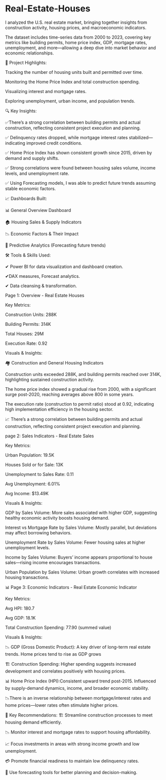 # Real-Estate-Houses
 I analyzed the U.S. real estate market, bringing together insights from construction activity, housing prices, and macroeconomic indicators.

The dataset includes time-series data from 2000 to 2023, covering key metrics like building permits, home price index, GDP, mortgage rates, unemployment, and more—allowing a deep dive into market behavior and economic relationships.


🧩 Project Highlights:

Tracking the number of housing units built and permitted over time.

Monitoring the Home Price Index and total construction spending.

Visualizing interest and mortgage rates.

Exploring unemployment, urban income, and population trends.

🔍 Key Insights:

✅There’s a strong correlation between building permits and actual construction, reflecting consistent project execution and planning.

✅ Delinquency rates dropped, while mortgage interest rates stabilized—indicating improved credit conditions.

✅ Home Price Index has shown consistent growth since 2015, driven by demand and supply shifts.

✅ Strong correlations were found between housing sales volume, income levels, and unemployment rate.

✅ Using Forecasting models, I was able to predict future trends assuming stable economic factors.

📈 Dashboards Built:

📊 General Overview Dashboard

🏠 Housing Sales & Supply Indicators

📉 Economic Factors & Their Impact

🔮 Predictive Analytics (Forecasting future trends)

🛠️ Tools & Skills Used:

✔ Power BI for data visualization and dashboard creation.

✔DAX measures, Forecast analytics.

✔ Data cleansing & transformation.



Page 1: Overview - Real Estate Houses

Key Metrics:

Construction Units: 288K

Building Permits: 314K

Total Houses: 29M

Execution Rate: 0.92

Visuals & Insights:

🏘️ Construction and General Housing Indicators

Construction units exceeded 288K, and building permits reached over 314K, highlighting sustained construction activity.

The home price index showed a gradual rise from 2000, with a significant surge post-2020, reaching averages above 800 in some years.

The execution rate (construction to permit ratio) stood at 0.92, indicating high implementation efficiency in the housing sector.

📈 There’s a strong correlation between building permits and actual construction, reflecting consistent project execution and planning.

page 2: Sales Indicators - Real Estate Sales

Key Metrics:

Urban Population: 19.5K

Houses Sold or for Sale: 13K

Unemployment to Sales Rate: 0.11

Avg Unemployment: 6.01%

Avg Income: $13.49K

Visuals & Insights:

GDP by Sales Volume: More sales associated with higher GDP, suggesting healthy economic activity boosts housing demand.

Interest vs Mortgage Rate by Sales Volume: Mostly parallel, but deviations may affect borrowing behaviors.

Unemployment Rate by Sales Volume: Fewer housing sales at higher unemployment levels.

Income by Sales Volume: Buyers’ income appears proportional to house sales—rising income encourages transactions.

Urban Population by Sales Volume: Urban growth correlates with increased housing transactions.


📊 Page 3: Economic Indicators - Real Estate Economic Indicator

Key Metrics:

Avg HPI: 180.7

Avg GDP: 18.1K

Total Construction Spending: 77.90 (summed value)

Visuals & Insights:

📉 GDP (Gross Domestic Product): A key driver of long-term real estate trends. Home prices tend to rise as GDP grows

🏗️ Construction Spending: Higher spending suggests increased development and correlates positively with housing prices.

📊 Home Price Index (HPI):Consistent upward trend post-2015. Influenced by supply-demand dynamics, income, and broader economic stability.

📉There is an inverse relationship between mortgage/interest rates and home prices—lower rates often stimulate higher prices.


📌 Key Recommendations:
🏗️ Streamline construction processes to meet housing demand efficiently.

📉 Monitor interest and mortgage rates to support housing affordability.

📈 Focus investments in areas with strong income growth and low unemployment.

💳 Promote financial readiness to maintain low delinquency rates.

🔮 Use forecasting tools for better planning and decision-making.













